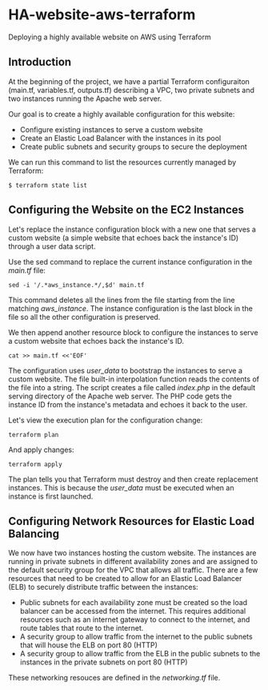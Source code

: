 # HA-website-aws-terraform
Deploying a highly available website on AWS using Terraform

## Introduction

At the beginning of the project, we have a partial Terraform configuraiton (main.tf, variables.tf, outputs.tf) describing a VPC, two private subnets and two instances running the Apache web server.

Our goal is to create a highly available configuration for this website:

- Configure existing instances to serve a custom website
- Create an Elastic Load Balancer with the instances in its pool
- Create public subnets and security groups to secure the deployment

We can run this command to list the resources currently managed by Terraform:
  
```
$ terraform state list
```

## Configuring the Website on the EC2 Instances

Let's replace the instance configuration block with a new one that serves a custom website (a simple website that echoes back the instance's ID) through a user data script.

Use the sed command to replace the current instance configuration in the _main.tf_ file:

```
sed -i '/.*aws_instance.*/,$d' main.tf
```
This command deletes all the lines from the file starting from the line matching _aws_instance_. The instance configuration is the last block in the file so all the other configuration is preserved.

We then append another resource block to configure the instances to serve a custom website that echoes back the instance's ID.

```
cat >> main.tf <<'EOF'
```

The configuration uses _user_data_ to bootstrap the instances to serve a custom website. The file built-in interpolation function reads the contents of the file into a string.
The script creates a file called _index.php_ in the default serving directory of the Apache web server. The PHP code gets the instance ID from the instance's metadata and echoes it back to the user.

Let's view the execution plan for the configuration change:

```
terraform plan
```

And apply changes:

```
terraform apply
```

The plan tells you that Terraform must destroy and then create replacement instances. This is because the _user_data_ must be executed when an instance is first launched.


## Configuring Network Resources for Elastic Load Balancing 

We now have two instances hosting the custom website. The instances are running in private subnets in different availability zones and are assigned to the default security group for the VPC that allows all traffic. There are a few resources that need to be created to allow for an Elastic Load Balancer (ELB) to securely distribute traffic between the instances:

- Public subnets for each availability zone must be created so the load balancer can be accessed from the internet. This requires additional resources such as an internet gateway to connect to the internet, and route tables that route to the internet.
- A security group to allow traffic from the internet to the public subnets that will house the ELB on port 80 (HTTP)
- A security group to allow traffic from the ELB in the public subnets to the instances in the private subnets on port 80 (HTTP)

These networking resouces are defined in the _networking.tf_ file.
